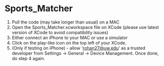 # Sports_Matcher

1. Pull the code (may take longer than usual) on a MAC
2. Open the Sports_Matcher.xcworkspace file on XCode (please use latest version of XCode to avoid compatibility issues)
3. Either connect an iPhone to your MAC or use a simulator
4. Click on the play-like icon on the top left of your XCode.
5. (Only if testing on iPhone) - allow 'rohan27@uw.edu' as a trusted developer from Settings -> General -> Device Management. Once done, do step 4 again.
